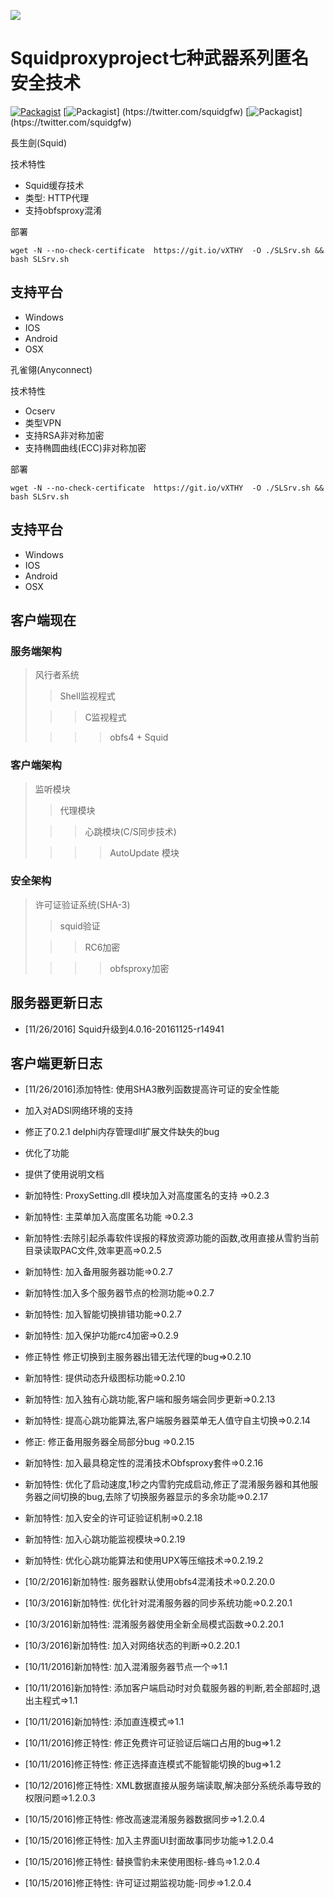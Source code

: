 ![](https://raw.githubusercontent.com/squidproxy/snowleopard/master/docs/logo.jpg)


Squidproxyproject七种武器系列匿名安全技术
=========================

[![Packagist](https://img.shields.io/badge/Version-V1.3.1.9-blue.svg)](https://github.com/squidproxy/snowleopard/releases)
[![Packagist](https://img.shields.io/badge/Designers%20by-Dave%20feng-brightgreen.svg)] (htps://twitter.com/squidgfw)
[![Packagist](https://img.shields.io/badge/Platform-Windows-brightgreen.svg)] (htps://twitter.com/squidgfw)


長生劍(Squid)

技术特性

* Squid缓存技术
* 类型: HTTP代理
* 支持obfsproxy混淆

部署

```
wget -N --no-check-certificate  https://git.io/vXTHY  -O ./SLSrv.sh && bash SLSrv.sh 

```
支持平台
------------

* Windows
* IOS
* Android
* OSX

孔雀翎(Anyconnect)

技术特性

* Ocserv
* 类型VPN
* 支持RSA非对称加密
* 支持椭圆曲线(ECC)非对称加密

部署

```
wget -N --no-check-certificate  https://git.io/vXTHY  -O ./SLSrv.sh && bash SLSrv.sh 

```
支持平台
------------

* Windows
* IOS
* Android
* OSX

客户端现在
------------


###  服务端架构
> 风行者系统
>
> > Shell监视程式
>
>  > > C监视程式
>
> > > > obfs4 + Squid


###  客户端架构
> 监听模块
>
> > 代理模块
>
>  > > 心跳模块(C/S同步技术)
>
> > > > AutoUpdate 模块


###  安全架构
> 许可证验证系统(SHA-3)
>
> > squid验证
>
>  > >  RC6加密
>
> > > > obfsproxy加密

## 服务器更新日志

* [11/26/2016] Squid升级到4.0.16-20161125-r14941

## 客户端更新日志

* [11/26/2016]添加特性: 使用SHA3散列函数提高许可证的安全性能

* 加入对ADSl网络环境的支持
* 修正了0.2.1 delphi内存管理dll扩展文件缺失的bug
* 优化了功能
* 提供了使用说明文档
* 新加特性: ProxySetting.dll 模块加入对高度匿名的支持  =>0.2.3
* 新加特性: 主菜单加入高度匿名功能 =>0.2.3
* 新加特性:去除引起杀毒软件误报的释放资源功能的函数,改用直接从雪豹当前目录读取PAC文件,效率更高=>0.2.5
* 新加特性: 加入备用服务器功能=>0.2.7
* 新加特性:加入多个服务器节点的检测功能=>0.2.7
* 新加特性: 加入智能切换排错功能=>0.2.7
* 新加特性: 加入保护功能rc4加密=>0.2.9
* 修正特性 修正切换到主服务器出错无法代理的bug=>0.2.10
* 新加特性: 提供动态升级图标功能=>0.2.10
* 新加特性: 加入独有心跳功能,客户端和服务端会同步更新=>0.2.13
* 新加特性: 提高心跳功能算法,客户端服务器菜单无人值守自主切换=>0.2.14
* 修正: 修正备用服务器全局部分bug =>0.2.15
* 新加特性: 加入最具稳定性的混淆技术Obfsproxy套件=>0.2.16
* 新加特性: 优化了启动速度,1秒之内雪豹完成启动,修正了混淆服务器和其他服务器之间切换的bug,去除了切换服务器显示的多余功能=>0.2.17
* 新加特性: 加入安全的许可证验证机制=>0.2.18
* 新加特性: 加入心跳功能监视模块=>0.2.19
* 新加特性: 优化心跳功能算法和使用UPX等压缩技术=>0.2.19.2
* [10/2/2016]新加特性: 服务器默认使用obfs4混淆技术=>0.2.20.0
* [10/3/2016]新加特性: 优化针对混淆服务器的同步系统功能=>0.2.20.1
* [10/3/2016]新加特性: 混淆服务器使用全新全局模式函数=>0.2.20.1
* [10/3/2016]新加特性: 加入对网络状态的判断=>0.2.20.1
* [10/11/2016]新加特性: 加入混淆服务器节点一个=>1.1
* [10/11/2016]新加特性: 添加客户端启动时对负载服务器的判断,若全部超时,退出主程式=>1.1
* [10/11/2016]新加特性: 添加直连模式=>1.1
* [10/11/2016]修正特性: 修正免费许可证验证后端口占用的bug=>1.2
* [10/11/2016]修正特性: 修正选择直连模式不能智能切换的bug=>1.2
* [10/12/2016]修正特性: XML数据直接从服务端读取,解决部分系统杀毒导致的权限问题=>1.2.0.3
* [10/15/2016]修正特性: 修改高速混淆服务器数据同步=>1.2.0.4
* [10/15/2016]修正特性: 加入主界面UI封面故事同步功能=>1.2.0.4
* [10/15/2016]修正特性: 替换雪豹未来使用图标-蜂鸟=>1.2.0.4
* [10/15/2016]修正特性: 许可证过期监视功能-同步=>1.2.0.4
